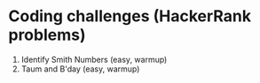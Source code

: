 # Coding challenges (HackerRank problems)

1. Identify Smith Numbers (easy, warmup)
2. Taum and B'day (easy, warmup)
